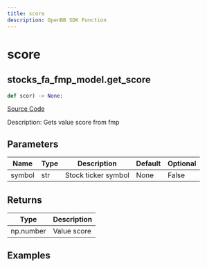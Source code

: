 ```yaml
---
title: score
description: OpenBB SDK Function
---
```

# score

## stocks_fa_fmp_model.get_score

```python
def scor) -> None:
```
[Source Code](https://github.com/OpenBB-finance/OpenBBTerminal/tree/main/openbb_terminal/decorators.py#L24)

Description: Gets value score from fmp

## Parameters

| Name | Type | Description | Default | Optional |
| ---- | ---- | ----------- | ------- | -------- |
| symbol | str | Stock ticker symbol | None | False |

## Returns

| Type | Description |
| ---- | ----------- |
| np.number | Value score |

## Examples

